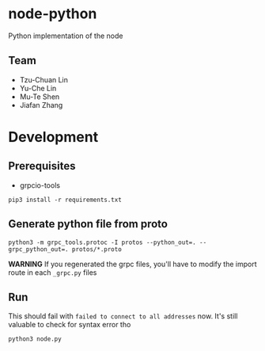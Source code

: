 # node-python
Python implementation of the node

## Team
- Tzu-Chuan Lin
- Yu-Che Lin
- Mu-Te Shen
- Jiafan Zhang





# Development

## Prerequisites
- grpcio-tools
```shell script
pip3 install -r requirements.txt
```

## Generate python file from proto
```shell script
python3 -m grpc_tools.protoc -I protos --python_out=. --grpc_python_out=. protos/*.proto
```

**WARNING** If you regenerated the grpc files, you'll have to modify the import route in each `_grpc.py` files

## Run
This should fail with `failed to connect to all addresses` now. It's still valuable to check for syntax error tho
```shell script
python3 node.py
```